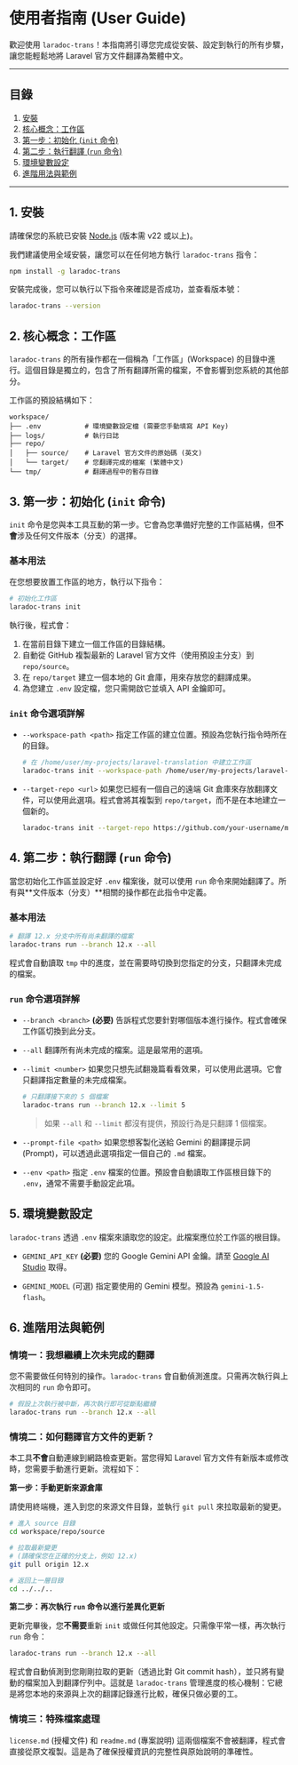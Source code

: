 # 使用者指南 (User Guide)

歡迎使用 `laradoc-trans`！本指南將引導您完成從安裝、設定到執行的所有步驟，讓您能輕鬆地將 Laravel 官方文件翻譯為繁體中文。

---

## 目錄

1.  [安裝](#1-安裝)
2.  [核心概念：工作區](#2-核心概念工作區)
3.  [第一步：初始化 (`init` 命令)](#3-第一步初始化-init-命令)
4.  [第二步：執行翻譯 (`run` 命令)](#4-第二步執行翻譯-run-命令)
5.  [環境變數設定](#5-環境變數設定)
6.  [進階用法與範例](#6-進階用法與範例)

---

## 1. 安裝

請確保您的系統已安裝 [Node.js](https://nodejs.org/) (版本需 v22 或以上)。

我們建議使用全域安裝，讓您可以在任何地方執行 `laradoc-trans` 指令：

```bash
npm install -g laradoc-trans
```

安裝完成後，您可以執行以下指令來確認是否成功，並查看版本號：
```bash
laradoc-trans --version
```

## 2. 核心概念：工作區

`laradoc-trans` 的所有操作都在一個稱為「工作區」(Workspace) 的目錄中進行。這個目錄是獨立的，包含了所有翻譯所需的檔案，不會影響到您系統的其他部分。

工作區的預設結構如下：

```
workspace/
├── .env           # 環境變數設定檔 (需要您手動填寫 API Key)
├── logs/          # 執行日誌
├── repo/
│   ├── source/    # Laravel 官方文件的原始碼 (英文)
│   └── target/    # 您翻譯完成的檔案 (繁體中文)
└── tmp/           # 翻譯過程中的暫存目錄
```

## 3. 第一步：初始化 (`init` 命令)

`init` 命令是您與本工具互動的第一步。它會為您準備好完整的工作區結構，但**不會**涉及任何文件版本（分支）的選擇。

### 基本用法

在您想要放置工作區的地方，執行以下指令：

```bash
# 初始化工作區
laradoc-trans init
```

執行後，程式會：
1.  在當前目錄下建立一個工作區的目錄結構。
2.  自動從 GitHub 複製最新的 Laravel 官方文件（使用預設主分支）到 `repo/source`。
3.  在 `repo/target` 建立一個本地的 Git 倉庫，用來存放您的翻譯成果。
4.  為您建立 `.env` 設定檔，您只需開啟它並填入 API 金鑰即可。

### `init` 命令選項詳解

-   `--workspace-path <path>`
    指定工作區的建立位置。預設為您執行指令時所在的目錄。
    ```bash
    # 在 /home/user/my-projects/laravel-translation 中建立工作區
    laradoc-trans init --workspace-path /home/user/my-projects/laravel-translation
    ```

-   `--target-repo <url>`
    如果您已經有一個自己的遠端 Git 倉庫來存放翻譯文件，可以使用此選項。程式會將其複製到 `repo/target`，而不是在本地建立一個新的。
    ```bash
    laradoc-trans init --target-repo https://github.com/your-username/my-laravel-docs-zh-tw.git
    ```

## 4. 第二步：執行翻譯 (`run` 命令)

當您初始化工作區並設定好 `.env` 檔案後，就可以使用 `run` 命令來開始翻譯了。所有與**文件版本（分支）**相關的操作都在此指令中定義。

### 基本用法

```bash
# 翻譯 12.x 分支中所有尚未翻譯的檔案
laradoc-trans run --branch 12.x --all
```

程式會自動讀取 `tmp` 中的進度，並在需要時切換到您指定的分支，只翻譯未完成的檔案。

### `run` 命令選項詳解

-   `--branch <branch>` **(必要)**
    告訴程式您要針對哪個版本進行操作。程式會確保工作區切換到此分支。

-   `--all`
    翻譯所有尚未完成的檔案。這是最常用的選項。

-   `--limit <number>`
    如果您只想先試翻幾篇看看效果，可以使用此選項。它會只翻譯指定數量的未完成檔案。
    ```bash
    # 只翻譯接下來的 5 個檔案
    laradoc-trans run --branch 12.x --limit 5
    ```
    > 如果 `--all` 和 `--limit` 都沒有提供，預設行為是只翻譯 1 個檔案。

-   `--prompt-file <path>`
    如果您想客製化送給 Gemini 的翻譯提示詞 (Prompt)，可以透過此選項指定一個自己的 `.md` 檔案。

-   `--env <path>`
    指定 `.env` 檔案的位置。預設會自動讀取工作區根目錄下的 `.env`，通常不需要手動設定此項。

## 5. 環境變數設定

`laradoc-trans` 透過 `.env` 檔案來讀取您的設定。此檔案應位於工作區的根目錄。

-   `GEMINI_API_KEY` **(必要)**
    您的 Google Gemini API 金鑰。請至 [Google AI Studio](https://aistudio.google.com/app/apikey) 取得。

-   `GEMINI_MODEL` (可選)
    指定要使用的 Gemini 模型。預設為 `gemini-1.5-flash`。

## 6. 進階用法與範例

### 情境一：我想繼續上次未完成的翻譯

您不需要做任何特別的操作。`laradoc-trans` 會自動偵測進度。只需再次執行與上次相同的 `run` 命令即可。

```bash
# 假設上次執行被中斷，再次執行即可從斷點繼續
laradoc-trans run --branch 12.x --all
```

### 情境二：如何翻譯官方文件的更新？

本工具**不會**自動連線到網路檢查更新。當您得知 Laravel 官方文件有新版本或修改時，您需要手動進行更新。流程如下：

**第一步：手動更新來源倉庫**

請使用終端機，進入到您的來源文件目錄，並執行 `git pull` 來拉取最新的變更。

```bash
# 進入 source 目錄
cd workspace/repo/source

# 拉取最新變更
# (請確保您在正確的分支上，例如 12.x)
git pull origin 12.x

# 返回上一層目錄
cd ../../..
```

**第二步：再次執行 `run` 命令以進行差異化更新**

更新完畢後，您**不需要**重新 `init` 或做任何其他設定。只需像平常一樣，再次執行 `run` 命令：

```bash
laradoc-trans run --branch 12.x --all
```

程式會自動偵測到您剛剛拉取的更新（透過比對 Git commit hash），並只將有變動的檔案加入到翻譯佇列中。這就是 `laradoc-trans` 管理進度的核心機制：它總是將您本地的來源與上次的翻譯記錄進行比較，確保只做必要的工。

### 情境三：特殊檔案處理

`license.md` (授權文件) 和 `readme.md` (專案說明) 這兩個檔案不會被翻譯，程式會直接從原文複製。這是為了確保授權資訊的完整性與原始說明的準確性。